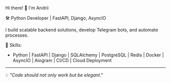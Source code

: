 Hi there! 👋 I'm Andrii

🛠 Python Developer | FastAPI, Django, AsyncIO  

I build scalable backend solutions, develop Telegram bots, and automate processes.  

🚀 Skills:
- Python | FastAPI | Django | SQLAlchemy | PostgreSQL | Redis | Docker | AsyncIO | Aiogram | CI/CD | Cloud Deployment  

---

💡 *"Code should not only work but be elegant."*  
